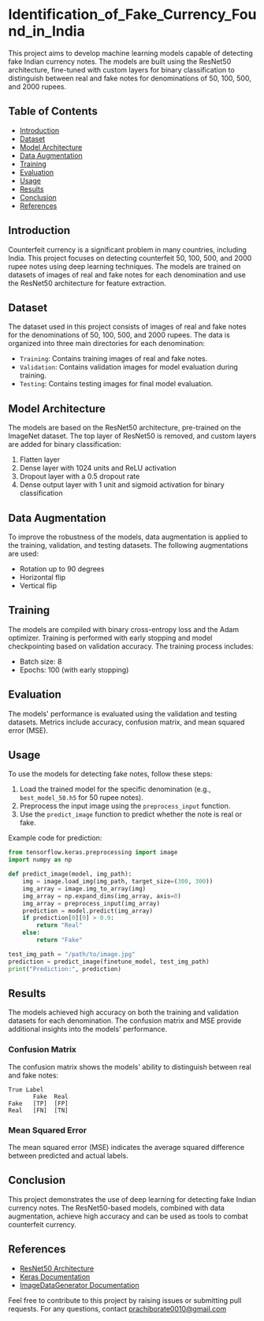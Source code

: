 # Identification_of_Fake_Currency_Found_in_India


This project aims to develop machine learning models capable of detecting fake Indian currency notes. The models are built using the ResNet50 architecture, fine-tuned with custom layers for binary classification to distinguish between real and fake notes for denominations of 50, 100, 500, and 2000 rupees.

## Table of Contents

- [Introduction](#introduction)
- [Dataset](#dataset)
- [Model Architecture](#model-architecture)
- [Data Augmentation](#data-augmentation)
- [Training](#training)
- [Evaluation](#evaluation)
- [Usage](#usage)
- [Results](#results)
- [Conclusion](#conclusion)
- [References](#references)

## Introduction

Counterfeit currency is a significant problem in many countries, including India. This project focuses on detecting counterfeit 50, 100, 500, and 2000 rupee notes using deep learning techniques. The models are trained on datasets of images of real and fake notes for each denomination and use the ResNet50 architecture for feature extraction.

## Dataset

The dataset used in this project consists of images of real and fake notes for the denominations of 50, 100, 500, and 2000 rupees. The data is organized into three main directories for each denomination:

- `Training`: Contains training images of real and fake notes.
- `Validation`: Contains validation images for model evaluation during training.
- `Testing`: Contains testing images for final model evaluation.

## Model Architecture

The models are based on the ResNet50 architecture, pre-trained on the ImageNet dataset. The top layer of ResNet50 is removed, and custom layers are added for binary classification:

1. Flatten layer
2. Dense layer with 1024 units and ReLU activation
3. Dropout layer with a 0.5 dropout rate
4. Dense output layer with 1 unit and sigmoid activation for binary classification

## Data Augmentation

To improve the robustness of the models, data augmentation is applied to the training, validation, and testing datasets. The following augmentations are used:

- Rotation up to 90 degrees
- Horizontal flip
- Vertical flip

## Training

The models are compiled with binary cross-entropy loss and the Adam optimizer. Training is performed with early stopping and model checkpointing based on validation accuracy. The training process includes:

- Batch size: 8
- Epochs: 100 (with early stopping)

## Evaluation

The models' performance is evaluated using the validation and testing datasets. Metrics include accuracy, confusion matrix, and mean squared error (MSE).

## Usage

To use the models for detecting fake notes, follow these steps:

1. Load the trained model for the specific denomination (e.g., `best_model_50.h5` for 50 rupee notes).
2. Preprocess the input image using the `preprocess_input` function.
3. Use the `predict_image` function to predict whether the note is real or fake.

Example code for prediction:

```python
from tensorflow.keras.preprocessing import image
import numpy as np

def predict_image(model, img_path):
    img = image.load_img(img_path, target_size=(300, 300))
    img_array = image.img_to_array(img)
    img_array = np.expand_dims(img_array, axis=0)
    img_array = preprocess_input(img_array)
    prediction = model.predict(img_array)
    if prediction[0][0] > 0.9:
        return "Real"
    else:
        return "Fake"

test_img_path = "/path/to/image.jpg"
prediction = predict_image(finetune_model, test_img_path)
print("Prediction:", prediction)
```

## Results

The models achieved high accuracy on both the training and validation datasets for each denomination. The confusion matrix and MSE provide additional insights into the models' performance.

### Confusion Matrix

The confusion matrix shows the models' ability to distinguish between real and fake notes:

```
True Label
       Fake  Real
Fake   [TP]  [FP]
Real   [FN]  [TN]
```

### Mean Squared Error

The mean squared error (MSE) indicates the average squared difference between predicted and actual labels.

## Conclusion

This project demonstrates the use of deep learning for detecting fake Indian currency notes. The ResNet50-based models, combined with data augmentation, achieve high accuracy and can be used as tools to combat counterfeit currency.

## References

- [ResNet50 Architecture](https://arxiv.org/abs/1512.03385)
- [Keras Documentation](https://keras.io/)
- [ImageDataGenerator Documentation](https://keras.io/api/preprocessing/image/)

Feel free to contribute to this project by raising issues or submitting pull requests. For any questions, contact prachiborate0010@gmail.com

